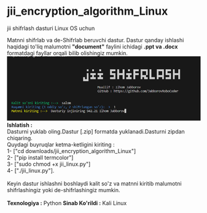 # jii_encryption_algorithm_Linux
jii shifrlash dasturi Linux OS uchun

Matnni shifrlab va de-Shifrlab beruvchi dastur. Dastur qanday ishlashi haqidagi to'liq malumotni <b>"document"</b> faylini ichidagi <b>.ppt va .docx</b> formatdagi fayllar orqali bilib olishingiz mumkin.<br>
<img src="Screenshot 2024-01-10 011812.png" alt="dastur rasmi"><br>
<b>Ishlatish :</b> <br>
Dasturni yuklab oling.Dastur [.zip] formatda yuklanadi.Dasturni zipdan chiqaring.<br>
Quydagi buyruqlar ketma-ketligini kiriting :<br>
1- ["cd downloads/jii_encryption_algorithm_Linux"]<br>
2- ["pip install termcolor"]<br>
3- ["sudo chmod +x jii_linux.py"]<br>
4- ["./jii_linux.py"].<br><br>
Keyin dastur ishlashni boshlaydi kalit so'z va matnni kiritib malumotni shifrlashingiz yoki de-shifrlashingiz mumkin.<br><br>
<b>Texnologiya :</b> Python
<b>Sinab Ko'rildi :</b> Kali Linux
